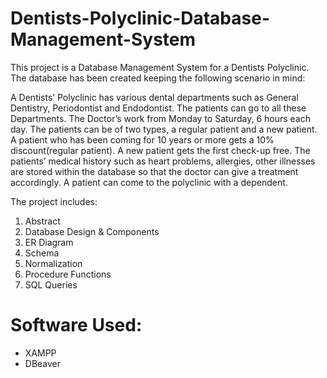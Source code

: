 # Dentists-Polyclinic-Database-Management-System

This project is a Database Management System for a Dentists Polyclinic. The database has been created keeping the following scenario in mind:

A Dentists’ Polyclinic has various dental departments such as General Dentistry,
Periodontist and Endodontist. The patients can go to all these Departments. The
Doctor’s work from Monday to Saturday, 6 hours each day. The patients can be of
two types, a regular patient and a new patient. A patient who has been coming for 10
years or more gets a 10% discount(regular patient). A new patient gets the first
check-up free. The patients’ medical history such as heart problems, allergies, other
illnesses are stored within the database so that the doctor can give a treatment
accordingly. A patient can come to the polyclinic with a dependent.

The project includes:

1) Abstract
2) Database Design & Components
3) ER Diagram
4) Schema
5) Normalization
6) Procedure Functions
7) SQL Queries

# Software Used:

- XAMPP
- DBeaver
